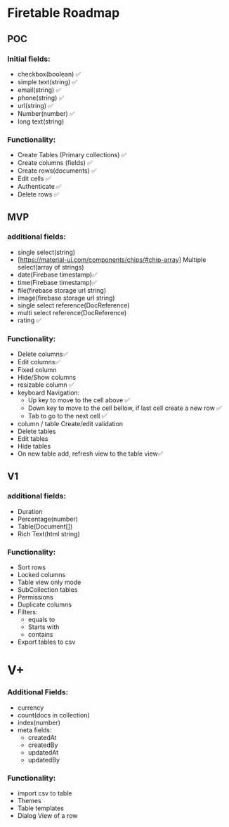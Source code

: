 # Firetable Roadmap

## POC

### Initial fields:

- checkbox(boolean) ✅
- simple text(string) ✅
- email(string) ✅
- phone(string) ✅
- url(string) ✅
- Number(number) ✅
- long text(string)

### Functionality:

- Create Tables (Primary collections) ✅
- Create columns (fields) ✅
- Create rows(documents) ✅
- Edit cells ✅
- Authenticate ✅
- Delete rows ✅

## MVP

### additional fields:

- single select(string)
- [https://material-ui.com/components/chips/#chip-array] Multiple select(array of strings)
- date(Firebase timestamp)✅
- time(Firebase timestamp)✅
- file(firebase storage url string)
- image(firebase storage url string)
- single select reference(DocReference)
- multi select reference(DocReference)
- rating ✅

### Functionality:

- Delete columns✅
- Edit columns✅
- Fixed column
- Hide/Show columns
- resizable column ✅
- keyboard Navigation:
  - Up key to move to the cell above ✅
  - Down key to move to the cell bellow, if last cell create a new row ✅
  - Tab to go to the next cell ✅
- column / table Create/edit validation
- Delete tables
- Edit tables
- Hide tables
- On new table add, refresh view to the table view✅

## V1

### additional fields:

- Duration
- Percentage(number)
- Table(Document[])
- Rich Text(html string)

### Functionality:

- Sort rows
- Locked columns
- Table view only mode
- SubCollection tables
- Permissions
- Duplicate columns
- Filters:
  - equals to
  - Starts with
  - contains
- Export tables to csv

# V+

### Additional Fields:

- currency
- count(docs in collection)
- index(number)
- meta fields:
  - createdAt
  - createdBy
  - updatedAt
  - updatedBy

### Functionality:

- import csv to table
- Themes
- Table templates
- Dialog View of a row
